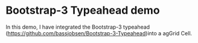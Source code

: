# Bootstrap-3 Typeahead demo

In this demo, I have integrated the Bootstrap-3 typeahead (https://github.com/bassjobsen/Bootstrap-3-Typeahead)into a agGrid Cell. 
